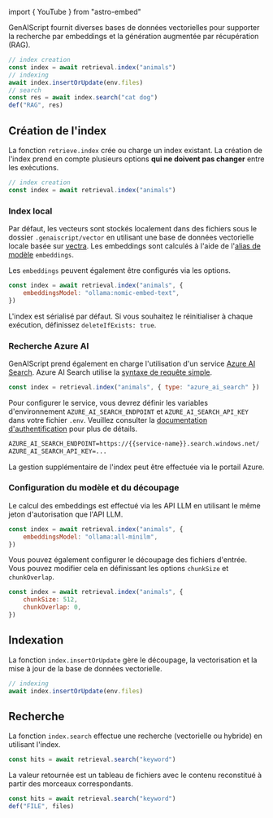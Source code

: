 import { YouTube } from "astro-embed"

GenAIScript fournit diverses bases de données vectorielles pour supporter la recherche par embeddings et la génération augmentée par récupération (RAG).

```js
// index creation
const index = await retrieval.index("animals")
// indexing
await index.insertOrUpdate(env.files)
// search
const res = await index.search("cat dog")
def("RAG", res)
```

## Création de l'index

La fonction `retrieve.index` crée ou charge un index existant. La création de l'index prend en compte plusieurs options **qui ne doivent pas changer** entre les exécutions.

```js
// index creation
const index = await retrieval.index("animals")
```

### Index local

Par défaut, les vecteurs sont stockés localement dans des fichiers sous le dossier `.genaiscript/vector` en utilisant une base de données vectorielle locale basée sur [vectra](https://www.npmjs.com/package/vectra). Les embeddings sont calculés à l'aide de l'[alias de modèle](../../../reference/reference/scripts/model-aliases/) `embeddings`.

<YouTube id="https://youtu.be/-gBs5PW_F20" posterQuality="high" />

Les `embeddings` peuvent également être configurés via les options.

```js
const index = await retrieval.index("animals", {
    embeddingsModel: "ollama:nomic-embed-text",
})
```

L'index est sérialisé par défaut. Si vous souhaitez le réinitialiser à chaque exécution, définissez `deleteIfExists: true`.

### Recherche Azure AI

GenAIScript prend également en charge l'utilisation d'un service [Azure AI Search](https://learn.microsoft.com/en-us/azure/search/search-what-is-azure-search). Azure AI Search utilise la [syntaxe de requête simple](https://learn.microsoft.com/en-us/azure/search/query-simple-syntax).

```js
const index = retrieval.index("animals", { type: "azure_ai_search" })
```

Pour configurer le service, vous devrez définir les variables d'environnement `AZURE_AI_SEARCH_ENDPOINT` et `AZURE_AI_SEARCH_API_KEY` dans votre fichier `.env`. Veuillez consulter la [documentation d'authentification](https://learn.microsoft.com/en-us/javascript/api/overview/azure/search-documents-readme?view=azure-node-latest#authenticate-the-client) pour plus de détails.

```txt
AZURE_AI_SEARCH_ENDPOINT=https://{{service-name}}.search.windows.net/
AZURE_AI_SEARCH_API_KEY=...
```

La gestion supplémentaire de l'index peut être effectuée via le portail Azure.

### Configuration du modèle et du découpage

Le calcul des embeddings est effectué via les API LLM en utilisant le même jeton d'autorisation que l'API LLM.

```js wrap 'embeddingsModel: "ollama:all-minilm"'
const index = await retrieval.index("animals", {
    embeddingsModel: "ollama:all-minilm",
})
```

Vous pouvez également configurer le découpage des fichiers d'entrée. Vous pouvez modifier cela en définissant les options `chunkSize` et `chunkOverlap`.

```js
const index = await retrieval.index("animals", {
    chunkSize: 512,
    chunkOverlap: 0,
})
```

## Indexation

La fonction `index.insertOrUpdate` gère le découpage, la vectorisation et la mise à jour de la base de données vectorielle.

```js "await index.insertOrUpdate(env.files)"
// indexing
await index.insertOrUpdate(env.files)
```

## Recherche

La fonction `index.search` effectue une recherche (vectorielle ou hybride) en utilisant l'index.

```js wrap
const hits = await retrieval.search("keyword")
```

La valeur retournée est un tableau de fichiers avec le contenu reconstitué à partir des morceaux correspondants.

```js wrap
const hits = await retrieval.search("keyword")
def("FILE", files)
```